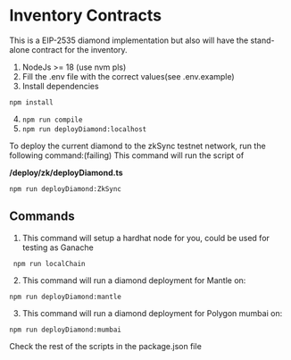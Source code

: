 # Inventory Contracts
This is a EIP-2535 diamond implementation but also will have the stand-alone contract for the inventory.

1. NodeJs >= 18 (use nvm pls)
2. Fill the .env file with the correct values(see .env.example)
3. Install dependencies
```shell
npm install
```
4. `npm run compile`
5. `npm run deployDiamond:localhost`

To deploy the current diamond to the zkSync testnet network, run the following command:(failing)
This command will run the script of 

 **/deploy/zk/deployDiamond.ts** 
```shell
npm run deployDiamond:ZkSync
```

## Commands
1. This command will setup a hardhat node for you, could be used for testing as Ganache
```shell
 npm run localChain
```

2. This command will run a diamond deployment for Mantle on:
```shell
npm run deployDiamond:mantle
```

3. This command will run a diamond deployment for Polygon mumbai on:
```shell
npm run deployDiamond:mumbai
```

Check the rest of the scripts in the package.json file


